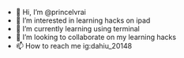 - 👋 Hi, I’m @princelvrai
- 👀 I’m interested in learning hacks on ipad
- 🌱 I’m currently learning using terminal
- 💞️ I’m looking to collaborate on my learning hacks
- 📫 How to reach me ig:dahiu_20148

<!---
princelvrai/princelvrai is a ✨ special ✨ repository because its `README.md` (this file) appears on your GitHub profile.
You can click the Preview link to take a look at your changes.
--->
